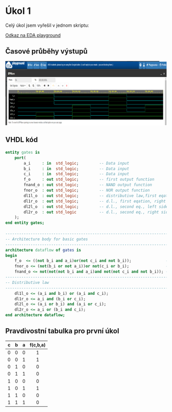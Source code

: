 # Úkol 1
Celý úkol jsem vyřešil v jednom skriptu:

[Odkaz na EDA playground](https://www.edaplayground.com/x/X8dp)

## Časové průběhy výstupů
![průběhy](waveforms.png)

## VHDL kód
```vhdl
entity gates is
    port(
        a_i     : in  std_logic;         -- Data input
        b_i     : in  std_logic;         -- Data input
        c_i     : in  std_logic;         -- Data input
        f_o     : out std_logic;         -- first output function
        fnand_o : out std_logic;         -- NAND output function
        fnor_o  : out std_logic;         -- NOR output function
        dl1l_o  : out std_logic;         -- distributive law,first eqation, left side
        dl1r_o  : out std_logic;         -- d.l., first eqation, right side
        dl2l_o  : out std_logic;         -- d.l., second eq., left side
        dl2r_o  : out std_logic          -- d.l., second eq., right side
    );
end entity gates;

------------------------------------------------------------------------
-- Architecture body for basic gates
------------------------------------------------------------------------
architecture dataflow of gates is
begin
    f_o  <= ((not b_i and a_i)or(not c_i and not b_i));               -- Default function
    fnor_o <= (not(b_i or not a_i))or not(c_i or b_i);                -- Modified function using (n)or gates
    fnand_o <= not(not(not b_i and a_i)and not(not c_i and not b_i)); -- Modified function using (n)and gates
-----------------------------------------------------------------------
-- Distributive law
-----------------------------------------------------------------------
    dl1l_o <= (a_i and b_i) or (a_i and c_i);
    dl1r_o <= a_i and (b_i or c_i);
    dl2l_o <= (a_i or b_i) and (a_i or c_i);
    dl2r_o <= a_i or (b_i and c_i);
end architecture dataflow;
```

## Pravdivostní tabulka pro první úkol
| **c** | **b** |**a** | **f(c,b,a)** |
| :-: | :-: | :-: | :-: |
| 0 | 0 | 0 | 1 |
| 0 | 0 | 1 | 1 |
| 0 | 1 | 0 | 0 |
| 0 | 1 | 1 | 0 |
| 1 | 0 | 0 | 0 |
| 1 | 0 | 1 | 1 |
| 1 | 1 | 0 | 0 |
| 1 | 1 | 1 | 0 |
